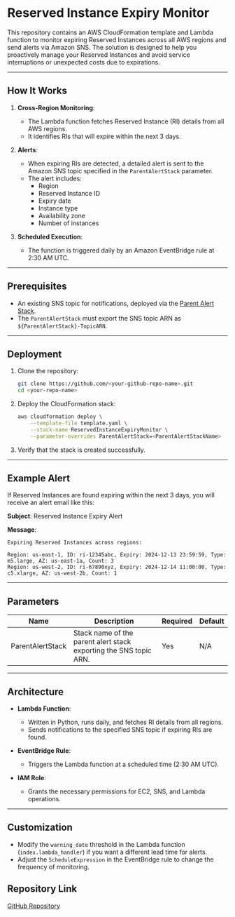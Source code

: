 # Reserved Instance Expiry Monitor

This repository contains an AWS CloudFormation template and Lambda function to monitor expiring Reserved Instances across all AWS regions and send alerts via Amazon SNS. The solution is designed to help you proactively manage your Reserved Instances and avoid service interruptions or unexpected costs due to expirations.

---

## How It Works

1. **Cross-Region Monitoring**:
   - The Lambda function fetches Reserved Instance (RI) details from all AWS regions.
   - It identifies RIs that will expire within the next 3 days.

2. **Alerts**:
   - When expiring RIs are detected, a detailed alert is sent to the Amazon SNS topic specified in the `ParentAlertStack` parameter.
   - The alert includes:
     - Region
     - Reserved Instance ID
     - Expiry date
     - Instance type
     - Availability zone
     - Number of instances

3. **Scheduled Execution**:
   - The function is triggered daily by an Amazon EventBridge rule at 2:30 AM UTC.

---

## Prerequisites

- An existing SNS topic for notifications, deployed via the [Parent Alert Stack](https://github.com/kkpkishan/AWS-SNS/blob/master/alert.yaml).
- The `ParentAlertStack` must export the SNS topic ARN as `${ParentAlertStack}-TopicARN`.

---

## Deployment

1. Clone the repository:

   ```bash
   git clone https://github.com/<your-github-repo-name>.git
   cd <your-repo-name>
   ```

2. Deploy the CloudFormation stack:

   ```bash
   aws cloudformation deploy \
       --template-file template.yaml \
       --stack-name ReservedInstanceExpiryMonitor \
       --parameter-overrides ParentAlertStack=<ParentAlertStackName>
   ```

3. Verify that the stack is created successfully.

---

## Example Alert

If Reserved Instances are found expiring within the next 3 days, you will receive an alert email like this:

**Subject**: Reserved Instance Expiry Alert

**Message**:
```
Expiring Reserved Instances across regions:

Region: us-east-1, ID: ri-12345abc, Expiry: 2024-12-13 23:59:59, Type: m5.large, AZ: us-east-1a, Count: 3
Region: us-west-2, ID: ri-67890xyz, Expiry: 2024-12-14 11:00:00, Type: c5.xlarge, AZ: us-west-2b, Count: 1
```

---

## Parameters

| Name              | Description                                                                                   | Required | Default   |
|-------------------|-----------------------------------------------------------------------------------------------|----------|-----------|
| ParentAlertStack  | Stack name of the parent alert stack exporting the SNS topic ARN.                            | Yes      | N/A       |

---

## Architecture

- **Lambda Function**:
  - Written in Python, runs daily, and fetches RI details from all regions.
  - Sends notifications to the specified SNS topic if expiring RIs are found.

- **EventBridge Rule**:
  - Triggers the Lambda function at a scheduled time (2:30 AM UTC).

- **IAM Role**:
  - Grants the necessary permissions for EC2, SNS, and Lambda operations.

---

## Customization

- Modify the `warning_date` threshold in the Lambda function (`index.lambda_handler`) if you want a different lead time for alerts.
- Adjust the `ScheduleExpression` in the EventBridge rule to change the frequency of monitoring.



## Repository Link

[GitHub Repository](https://github.com/<your-github-repo-name>) 
